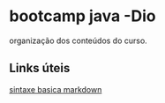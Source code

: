 # bootcamp java -Dio
organização dos conteúdos do curso.
## Links úteis 
[sintaxe basica markdown](https://www.markdownguide.org/getting-started/)
